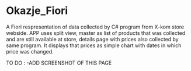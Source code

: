 # Okazje_Fiori
A Fiori respresentation of data collected by C# program from X-kom store webside. APP uses split view, master as list of products that was collected and are still available at store, details page with prices also collected by same program. It displays that prices as simple chart with dates in which price was changed. 

TO DO :
-ADD SCREENSHOT OF THIS PAGE
